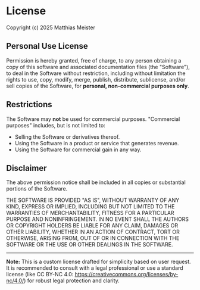 # License

Copyright (c) 2025 Matthias Meister

## Personal Use License

Permission is hereby granted, free of charge, to any person obtaining a copy of this software and associated documentation files (the "Software"), to deal in the Software without restriction, including without limitation the rights to use, copy, modify, merge, publish, distribute, sublicense, and/or sell copies of the Software, for **personal, non-commercial purposes only**.

## Restrictions

The Software may **not** be used for commercial purposes. "Commercial purposes" includes, but is not limited to:

- Selling the Software or derivatives thereof.
- Using the Software in a product or service that generates revenue.
- Using the Software for commercial gain in any way.

## Disclaimer

The above permission notice shall be included in all copies or substantial portions of the Software.

THE SOFTWARE IS PROVIDED "AS IS", WITHOUT WARRANTY OF ANY KIND, EXPRESS OR IMPLIED, INCLUDING BUT NOT LIMITED TO THE WARRANTIES OF MERCHANTABILITY, FITNESS FOR A PARTICULAR PURPOSE AND NONINFRINGEMENT. IN NO EVENT SHALL THE AUTHORS OR COPYRIGHT HOLDERS BE LIABLE FOR ANY CLAIM, DAMAGES OR OTHER LIABILITY, WHETHER IN AN ACTION OF CONTRACT, TORT OR OTHERWISE, ARISING FROM, OUT OF OR IN CONNECTION WITH THE SOFTWARE OR THE USE OR OTHER DEALINGS IN THE SOFTWARE.

---

**Note:** This is a custom license drafted for simplicity based on user request. It is recommended to consult with a legal professional or use a standard license (like CC BY-NC 4.0: https://creativecommons.org/licenses/by-nc/4.0/) for robust legal protection and clarity.
